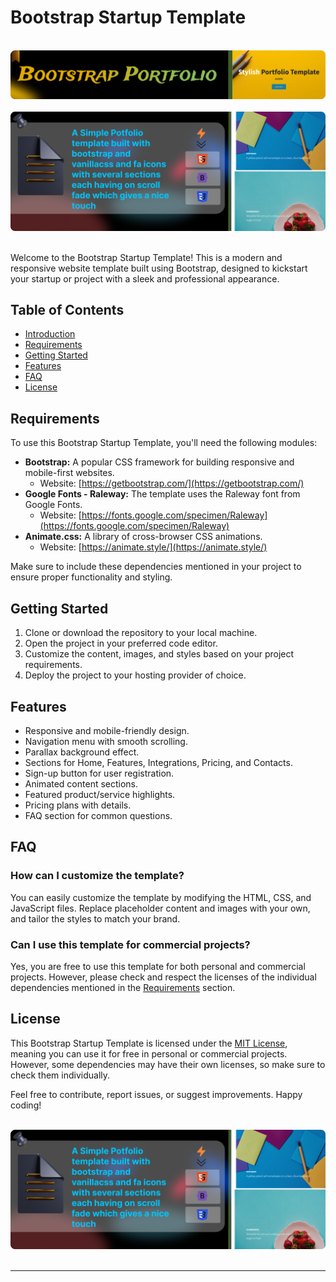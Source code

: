 # Bootstrap Startup Template

<div align="center">
  <br>
      <img src="https://github.com/RJohnPaul/Buildme/blob/124554751f4e4e3800bf412d0e3f3140d2539e7b/Frame%2029.png" alt="Project Banner">
  </br>
</div>

<div align="center">
  <br>
      <img src="https://github.com/RJohnPaul/Buildme/blob/6b18de188888b7b066fba5a49cc67c2516a5e466/Frame-5.png" alt="Project Banner">
  </br>
</div>
</br>


Welcome to the Bootstrap Startup Template! This is a modern and responsive website template built using Bootstrap, designed to kickstart your startup or project with a sleek and professional appearance.

## Table of Contents
- [Introduction](#bootstrap-startup-template)
- [Requirements](#requirements)
- [Getting Started](#getting-started)
- [Features](#features)
- [FAQ](#faq)
- [License](#license)

## Requirements

To use this Bootstrap Startup Template, you'll need the following modules:

- **Bootstrap:** A popular CSS framework for building responsive and mobile-first websites.
  - Website: [https://getbootstrap.com/](https://getbootstrap.com/)
- **Google Fonts - Raleway:** The template uses the Raleway font from Google Fonts.
  - Website: [https://fonts.google.com/specimen/Raleway](https://fonts.google.com/specimen/Raleway)
- **Animate.css:** A library of cross-browser CSS animations.
  - Website: [https://animate.style/](https://animate.style/)
    
Make sure to include these dependencies mentioned in your project to ensure proper functionality and styling.

## Getting Started

1. Clone or download the repository to your local machine.
2. Open the project in your preferred code editor.
3. Customize the content, images, and styles based on your project requirements.
4. Deploy the project to your hosting provider of choice.

## Features

- Responsive and mobile-friendly design.
- Navigation menu with smooth scrolling.
- Parallax background effect.
- Sections for Home, Features, Integrations, Pricing, and Contacts.
- Sign-up button for user registration.
- Animated content sections.
- Featured product/service highlights.
- Pricing plans with details.
- FAQ section for common questions.

## FAQ

### How can I customize the template?
You can easily customize the template by modifying the HTML, CSS, and JavaScript files. Replace placeholder content and images with your own, and tailor the styles to match your brand.

### Can I use this template for commercial projects?
Yes, you are free to use this template for both personal and commercial projects. However, please check and respect the licenses of the individual dependencies mentioned in the [Requirements](#requirements) section.

## License

This Bootstrap Startup Template is licensed under the [MIT License](LICENSE), meaning you can use it for free in personal or commercial projects. However, some dependencies may have their own licenses, so make sure to check them individually.

Feel free to contribute, report issues, or suggest improvements. Happy coding!

<div align="center">
  <br>
      <img src="https://github.com/RJohnPaul/Buildme/blob/6b18de188888b7b066fba5a49cc67c2516a5e466/Frame-5.png" alt="Project Banner">
  </br>
</div>
</br>

---
